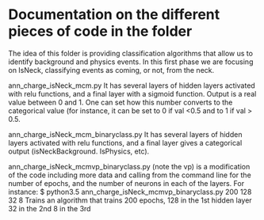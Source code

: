 # Documentation on the different pieces of code in the folder
The idea of this folder is providing classification algorithms that allow us to identify background and physics events.
In this first phase we are focusing on IsNeck, classifying events as coming, or not, from the neck.

ann_charge_isNeck_mcm.py
It has several layers of hidden layers activated with relu functions, and a final layer with a sigmoid function.
Output is a real value between 0 and 1. One can set how this number converts to the categorical value (for instance, 
it can be set to 0 if val <0.5 and to 1 if val > 0.5.

ann_charge_isNeck_mcm_binaryclass.py
It has several layers of hidden layers activated with relu functions, and a final layer gives a categorical output 
(isNeckBackground. IsPhysics, etc).

ann_charge_isNeck_mcmvp_binaryclass.py
(note the vp) is a modification of the code including more data and calling from the command line for the number of epochs, and the number of neurons in each of the layers.
For instance: 
$ python3.5 ann_charge_isNeck_mcmvp_binaryclass.py 200 128 32 8
Trains an algorithm that trains 
200 epochs,
128 in the 1st hidden layer
32 in the 2nd
8 in the 3rd

